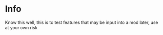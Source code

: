 # Info
Know this well, this is to test features that may be input into a mod later, use at your own risk
